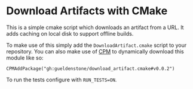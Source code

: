 # Download Artifacts with CMake

This is a simple cmake script which downloads an artifact from a URL. It adds caching on local disk to support offline builds.

To make use of this simply add the `DownloadArtifact.cmake` script to your repository. You can also make use of [CPM](https://github.com/cpm-cmake/CPM.cmake) to dynamically download this module like so:

```
CPMAddPackage("gh:gueldenstone/download_artifact.cmake#v0.0.2")
```

To run the tests configure with `RUN_TESTS=ON`.
